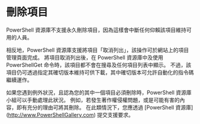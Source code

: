 # 刪除項目

PowerShell 資源庫不支援永久刪除項目，因為這樣會中斷任何仰賴該項目維持可用的人員。

相反地，PowerShell 資源庫支援將項目「取消列出」，該操作可於網站上的項目管理頁面完成。 將項目取消列出後，在 PowerShell 資源庫中及使用 PowerShellGet 命令時，該項目都不會在搜尋及任何項目列表中顯示。 不過，該項目仍可透過指定其確切版本維持可供下載，其中確切版本可允許自動化的指令碼繼續運作。

如果您遇到例外狀況，且認為您的其中一個項目必須刪除時，PowerShell 資源庫小組可以手動處理此狀況。 例如，若發生著作權侵權問題，或是可能有害的內容，即有充分的理由可將其刪除。 在此類情況下，您應透過 [PowerShell 資源庫] (http://www.PowerShellGallery.com) 提交支援要求。

<!--HONumber=Aug16_HO3-->



